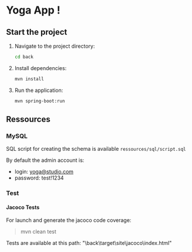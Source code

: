 # Yoga App !

## Start the project

1. Navigate to the project directory:
    ```bash
    cd back
    ```
2. Install dependencies:
    ```bash
    mvn install
    ```
3. Run the application:
    ```bash
    mvn spring-boot:run
    ```

## Ressources

### MySQL

SQL script for creating the schema is available `ressources/sql/script.sql`

By default the admin account is:
- login: yoga@studio.com
- password: test!1234

### Test

#### Jacoco Tests

For launch and generate the jacoco code coverage:
> mvn clean test

Tests are available at this path:  "\back\target\site\jacoco\index.html"
